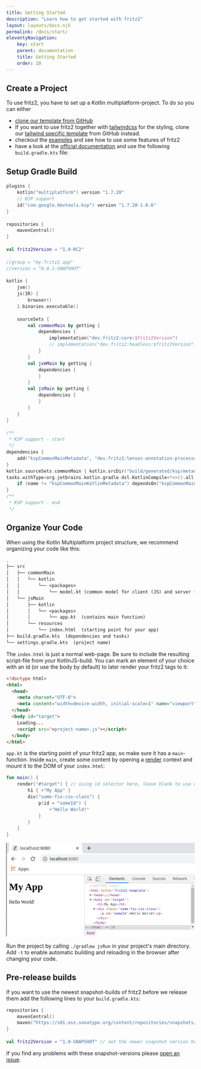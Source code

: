 ```yaml
---
title: Getting Started
description: "Learn how to get started with fritz2"
layout: layouts/docs.njk
permalink: /docs/start/
eleventyNavigation:
    key: start
    parent: documentation
    title: Getting Started
    order: 10
---
```

## Create a Project

To use fritz2, you have to set up a Kotlin multiplatform-project. To do so you can either
* [clone our template from GitHub](https://github.com/jwstegemann/fritz2-template)
* If you want to use fritz2 together with [tailwindcss](https://tailwindcss.com/) for the styling, clone
  our [tailwind specific template](https://github.com/jwstegemann/fritz2-tailwind-template) from GitHub instead.
* checkout the [examples](https://fritz2.dev/examples) and see how to use some features of fritz2
* have a look at
  the [official documentation](https://kotlinlang.org/docs/multiplatform-get-started.html)
  and use the following `build.gradle.kts` file:

## Setup Gradle Build

```kotlin
plugins {
    kotlin("multiplatform") version "1.7.20"
    // KSP support
    id("com.google.devtools.ksp") version "1.7.20-1.0.6"
}

repositories {
    mavenCentral()
}

val fritz2Version = "1.0-RC2"

//group = "my.fritz2.app"
//version = "0.0.1-SNAPSHOT"

kotlin {
    jvm()
    js(IR) {
        browser()
    }.binaries.executable()

    sourceSets {
        val commonMain by getting {
            dependencies {
                implementation("dev.fritz2:core:$fritz2Version")
                // implementation("dev.fritz2:headless:$fritz2Version") // optional
            }
        }
        val jvmMain by getting {
            dependencies {
            }
        }
        val jsMain by getting {
            dependencies {
            }
        }
    }
}

/**
 * KSP support - start
 */
dependencies {
    add("kspCommonMainMetadata", "dev.fritz2:lenses-annotation-processor:$fritz2Version")
}
kotlin.sourceSets.commonMain { kotlin.srcDir("build/generated/ksp/metadata/commonMain/kotlin") }
tasks.withType<org.jetbrains.kotlin.gradle.dsl.KotlinCompile<*>>().all {
    if (name != "kspCommonMainKotlinMetadata") dependsOn("kspCommonMainKotlinMetadata")
}
/**
 * KSP support - end
 */
```

## Organize Your Code

When using the Kotlin Multiplatform project structure, we recommend organizing your code like this:

```txt
.
├── src
│   ├── commonMain
│   │   └── kotlin
│   │       └── <packages>
│   │           └── model.kt (common model for client (JS) and server (JVM))
│   └── jsMain
│       ├── kotlin
│       │   └── <packages>
│       │       └── app.kt  (contains main function)
│       └── resources
│           └── index.html  (starting point for your app)
├── build.gradle.kts  (dependencies and tasks)
└── settings.gradle.kts  (project name)
```

The `index.html` is just a normal web-page. Be sure to include the resulting script-file from your KotlinJS-build.
You can mark an element of your choice with an id (or use the body by default) to later render your fritz2 tags to it:

```html
<!doctype html>
<html>
  <head>
    <meta charset="UTF-8">
    <meta content="width=device-width, initial-scale=1" name="viewport">
  </head>
  <body id="target">
    Loading...
    <script src="<project-name>.js"></script>
  </body>
</html>
```

`app.kt` is the starting point of your fritz2 app, so make sure it has a `main`-function.
Inside `main`, create some content by opening a
[render](https://www.fritz2.dev/api/core/dev.fritz2.core/render.html) context and
mount it to the DOM of your `index.html`:

```kotlin
fun main() {
    render("#target") { // using id selector here, leave blank to use document.body by default
        h1 { +"My App" }
        div("some-fix-css-class") {
            p(id = "someId") {
                +"Hello World!"
            }
        }
    }
}
```
![running example in browser](/img/gettingstarted_inital.png)

Run the project by calling `./gradlew jsRun` in your project's main directory. Add `-t` to enable automatic
building and reloading in the browser after changing your code.

## Pre-release builds

If you want to use the newest snapshot-builds of fritz2 before we release them add the 
following lines to your `build.gradle.kts`:

```kotlin
repositories {
    mavenCentral()
    maven("https://s01.oss.sonatype.org/content/repositories/snapshots/") // new repository here
}

val fritz2Version = "1.0-SNAPSHOT" // set the newer snapshot version here
```

If you find any problems with these snapshot-versions please
[open an issue](https://github.com/jwstegemann/fritz2/issues/new/choose).